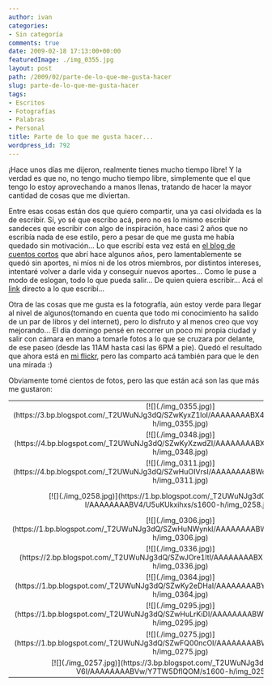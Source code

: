 ```yaml
---
author: ivan
categories:
- Sin categoría
comments: true
date: 2009-02-18 17:13:00+00:00
featuredImage: ./img_0355.jpg
layout: post
path: /2009/02/parte-de-lo-que-me-gusta-hacer
slug: parte-de-lo-que-me-gusta-hacer
tags:
- Escritos
- Fotografías
- Palabras
- Personal
title: Parte de lo que me gusta hacer...
wordpress_id: 792
---
```


¡Hace unos días me dijeron, realmente tienes mucho tiempo libre! Y la verdad es que no, no tengo mucho tiempo libre, simplemente que el que tengo lo estoy aprovechando a manos llenas, tratando de hacer la mayor cantidad de cosas que me diviertan.

Entre esas cosas están dos que quiero compartir, una ya casi olvidada es la de escribir. Sí, yo sé que escribo acá, pero no es lo mismo escribir sandeces que escribir con algo de inspiración, hace casi 2 años que no escribía nada de ese estilo, pero a pesar de que me gusta me había quedado sin motivación... Lo que escribí esta vez está en [el blog de cuentos cortos](https://minicuentos.blogspot.com/) que abrí hace algunos años, pero lamentablemente se quedó sin aportes, ni míos ni de los otros miembros, por distintos intereses, intentaré volver a darle vida y conseguir nuevos aportes... Como le puse a modo de eslogan, todo lo que pueda salir... De quien quiera escribir... Acá el [link](http://minicuentos.blogspot.com/2009/02/eres-tu.html) directo a lo que escribí...

Otra de las cosas que me gusta es la fotografía, aún estoy verde para llegar al nivel de algunos(tomando en cuenta que todo mi conocimiento ha salido de un par de libros y del internet), pero lo disfruto y al menos creo que voy mejorando... El día domingo pensé en recorrer un poco mi propia ciudad y salir con cámara en mano a tomarle fotos a lo que se cruzara por delante, de ese paseo (desde las 11AM hasta casi las 6PM a pie). Quedó el resultado que ahora está en [mi flickr](https://www.flickr.com/photos/ivangabriel/), pero las comparto acá también para que le den una mirada :)

Obviamente tomé cientos de fotos, pero las que están acá son las que más me gustaron:

<table width="100%" style="text-align: center; vertical-align: middle;" >
<tbody >
<tr >

<td >
[![](./img_0355.jpg)](https://3.bp.blogspot.com/_T2UWuNJg3dQ/SZwKyxZ1loI/AAAAAAAABX4/KwUw08s816s/s1600-h/img_0355.jpg)

</td>

<td >
[![](./img_0349.jpg)](https://1.bp.blogspot.com/_T2UWuNJg3dQ/SZwKyjKkdDI/AAAAAAAABXw/0RaePqy2CTI/s1600-h/img_0349.jpg)

</td>
</tr>
<tr >

<td >
[![](./img_0348.jpg)](https://4.bp.blogspot.com/_T2UWuNJg3dQ/SZwKyXzwdZI/AAAAAAAABXo/IQLPCa_fMT0/s1600-h/img_0348.jpg)

</td>

<td >
[![](./img_0345.jpg)](https://1.bp.blogspot.com/_T2UWuNJg3dQ/SZwJO7KXTEI/AAAAAAAABXg/Prng2Ymluf8/s1600-h/img_0345.jpg)

</td>
</tr>
<tr >

<td >
[![](./img_0311.jpg)](https://4.bp.blogspot.com/_T2UWuNJg3dQ/SZwHuOIVrsI/AAAAAAAABWo/i3M9orKJEwM/s1600-h/img_0311.jpg)

</td>

<td >
[![](./img_0315.jpg)](https://2.bp.blogspot.com/_T2UWuNJg3dQ/SZwHucFWv0I/AAAAAAAABWw/WyC5yjk9nbQ/s1600-h/img_0315.jpg)

</td>
</tr>
<tr >

<td >
[![](./img_0258.jpg)](https://1.bp.blogspot.com/_T2UWuNJg3dQ/SZwFQoeIp-I/AAAAAAAABV4/U5uKUkxihxs/s1600-h/img_0258.jpg)

</td>

<td >
[![](./img_0342.jpg)](https://3.bp.blogspot.com/_T2UWuNJg3dQ/SZwJOzalr9I/AAAAAAAABXY/McBLpxz0jiI/s1600-h/img_0342.jpg)

</td>
</tr>
<tr >

<td >
[![](./img_0306.jpg)](https://1.bp.blogspot.com/_T2UWuNJg3dQ/SZwHuNWynkI/AAAAAAAABWg/YsLSIHgvZK8/s1600-h/img_0306.jpg)

</td>

<td >
[![](./img_0338.jpg)](https://2.bp.blogspot.com/_T2UWuNJg3dQ/SZwJO5os0OI/AAAAAAAABXQ/5yx-3Nr83LI/s1600-h/img_0338.jpg)

</td>
</tr>
<tr >

<td >
[![](./img_0336.jpg)](https://2.bp.blogspot.com/_T2UWuNJg3dQ/SZwJOre1ltI/AAAAAAAABXI/3IUJYMYajvo/s1600-h/img_0336.jpg)

</td>

<td >
[![](./img_0331.jpg)](https://4.bp.blogspot.com/_T2UWuNJg3dQ/SZwJObdcMlI/AAAAAAAABXA/jKD6ZI3XedY/s1600-h/img_0331.jpg)

</td>
</tr>
<tr >

<td >
[![](./img_0364.jpg)](https://1.bp.blogspot.com/_T2UWuNJg3dQ/SZwKy2eDHaI/AAAAAAAABYA/IKomBqrY9RI/s1600-h/img_0364.jpg)

</td>

<td >
[![](./img_0320.jpg)](https://1.bp.blogspot.com/_T2UWuNJg3dQ/SZwHuVHNQHI/AAAAAAAABW4/bL-w-Gkfvwk/s1600-h/img_0320.jpg)

</td>
</tr>
<tr >

<td >
[![](./img_0295.jpg)](https://1.bp.blogspot.com/_T2UWuNJg3dQ/SZwHuLrKiDI/AAAAAAAABWY/OhaCfOhqlP4/s1600-h/img_0295.jpg)

</td>

<td >
[![](./img_0293-Modificada.jpg)](https://2.bp.blogspot.com/_T2UWuNJg3dQ/SZwFRAbX4hI/AAAAAAAABWQ/wW2sfUc8MCQ/s1600-h/img_0293+%28Modificada%29.jpg)

</td>
</tr>
<tr >

<td >
[![](./img_0275.jpg)](https://1.bp.blogspot.com/_T2UWuNJg3dQ/SZwFQ00ncOI/AAAAAAAABWI/DfxdgFaSndk/s1600-h/img_0275.jpg)

</td>

<td >
[![](./img_0264.jpg)](https://3.bp.blogspot.com/_T2UWuNJg3dQ/SZwFQ38VoVI/AAAAAAAABWA/7XN6R94ojHc/s1600-h/img_0264.jpg)

</td>
</tr>
<tr >

<td >
[![](./img_0257.jpg)](https://3.bp.blogspot.com/_T2UWuNJg3dQ/SZwFQhH-V6I/AAAAAAAABVw/Y7TW5DflQOM/s1600-h/img_0257.jpg)

</td>

<td >

</td>
</tr>

</tbody></table>
